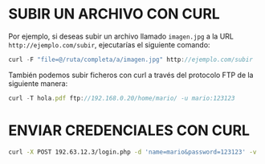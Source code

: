 # SUBIR UN ARCHIVO CON CURL
Por ejemplo, si deseas subir un archivo llamado `imagen.jpg` a la URL `http://ejemplo.com/subir`, ejecutarías el siguiente comando:
```javascript
curl -F "file=@/ruta/completa/a/imagen.jpg" http://ejemplo.com/subir
```
También podemos subir ficheros con curl a través del protocolo FTP de la siguiente manera:
```javascript
curl -T hola.pdf ftp://192.168.0.20/home/mario/ -u mario:123123
```
# ENVIAR CREDENCIALES CON CURL
```bash
curl -X POST 192.63.12.3/login.php -d 'name=mario&password=123123' -v
```
